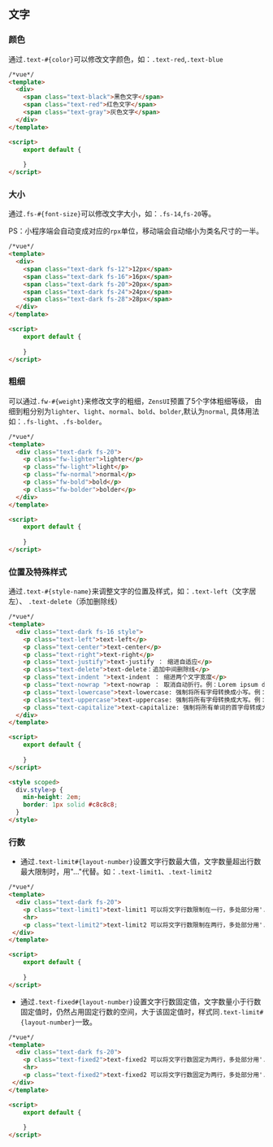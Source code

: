 ## 文字

### 颜色
通过`.text-#{color}`可以修改文字颜色，如：`.text-red`,`.text-blue`

```html
/*vue*/
<template>
  <div>
    <span class="text-black">黑色文字</span>
    <span class="text-red">红色文字</span>
    <span class="text-gray">灰色文字</span>
  </div>
</template>

<script>
    export default {
        
    }
</script>
```

### 大小
通过`.fs-#{font-size}`可以修改文字大小，如：`.fs-14`,`fs-20`等。

PS：小程序端会自动变成对应的`rpx`单位，移动端会自动缩小为类名尺寸的一半。

```html
/*vue*/
<template>
  <div>
    <span class="text-dark fs-12">12px</span>
    <span class="text-dark fs-16">16px</span>
    <span class="text-dark fs-20">20px</span>
    <span class="text-dark fs-24">24px</span>
    <span class="text-dark fs-28">28px</span>
  </div>
</template>

<script>
    export default {
        
    }
</script>
```

### 粗细
可以通过`.fw-#{weight}`来修改文字的粗细，`ZensUI`预置了5个字体粗细等级，
由细到粗分别为`lighter`、`light`、`normal`、`bold`、`bolder`,默认为`normal`,
具体用法如：`.fs-light`、`.fs-bolder`。


```html
/*vue*/
<template>
  <div class="text-dark fs-20">
    <p class="fw-lighter">lighter</p>
    <p class="fw-light">light</p>
    <p class="fw-normal">normal</p>
    <p class="fw-bold">bold</p>
    <p class="fw-bolder">bolder</p>
  </div>
</template>

<script>
    export default {
        
    }
</script>
```

### 位置及特殊样式
通过`.text-#{style-name}`来调整文字的位置及样式，如：`.text-left`（文字居左）、 `.text-delete`（添加删除线）

```html
/*vue*/
<template>
  <div class="text-dark fs-16 style">
    <p class="text-left">text-left</p>
    <p class="text-center">text-center</p>
    <p class="text-right">text-right</p>
    <p class="text-justify">text-justify ： 缩进自适应</p>
    <p class="text-delete">text-delete：追加中间删除线</p>
    <p class="text-indent ">text-indent ： 缩进两个文字宽度</p>
    <p class="text-nowrap ">text-nowrap ： 取消自动折行。例：Lorem ipsum dolor sit amet, consectetur adipisicing elit, sed do eiusmod tempor incididunt.</p>
    <p class="text-lowercase">text-lowercase: 强制将所有字母转换成小写。例：Lorem ipsum dolor sit amet</p>
    <p class="text-uppercase">text-uppercase: 强制将所有字母转换成大写。例：Lorem ipsum dolor sit amet</p>
    <p class="text-capitalize">text-capitalize: 强制将所有单词的首字母转成大写。例：Lorem ipsum dolor sit amet</p>
  </div>
</template>

<script>
    export default {
        
    }
</script>

<style scoped>
  div.style>p {
    min-height: 2em;
    border: 1px solid #c8c8c8;
  }
</style>
```

### 行数
- 通过`.text-limit#{layout-number}`设置文字行数最大值，文字数量超出行数最大限制时，用"..."代替。如：`.text-limit1`、`.text-limit2`

```html
/*vue*/
<template>
  <div class="text-dark fs-20">
    <p class="text-limit1">text-limit1 可以将文字行数限制在一行，多处部分用'...'代替。 Lorem ipsum dolor sit amet, consectetur adipisicing elit, sed do eiusmod tempor incididunt</p>
    <hr>
    <p class="text-limit2">text-limit2 可以将文字行数限制在两行，多处部分用'...'代替。 Lorem ipsum dolor sit amet, consectetur adipisicing elit, sed do eiusmod tempor incididunt.Lorem ipsum dolor sit amet, consectetur adipisicing elit, sed do eiusmod tempor incididunt</p>
 </div>
</template>

<script>
    export default {
        
    }
</script>
```

- 通过`.text-fixed#{layout-number}`设置文字行数固定值，文字数量小于行数固定值时，仍然占用固定行数的空间，大于该固定值时，样式同`.text-limit#{layout-number}`一致。

```html
/*vue*/
<template>
  <div class="text-dark fs-20">
    <p class="text-fixed2">text-fixed2 可以将文字行数固定为两行，多处部分用'...'代替。 </p>
    <hr>
    <p class="text-fixed2">text-fixed2 可以将文字行数固定为两行，多处部分用'...'代替。 Lorem ipsum dolor sit amet, consectetur adipisicing elit, sed do eiusmod tempor incididunt.Lorem ipsum dolor sit amet, consectetur adipisicing elit, sed do eiusmod tempor incididunt</p>
 </div>
</template>

<script>
    export default {
        
    }
</script>
```


